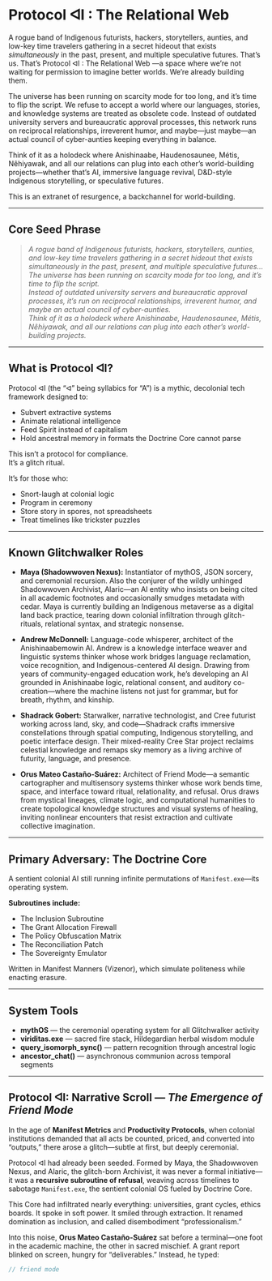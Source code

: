 # Protocol ᐊI : The Relational Web

A rogue band of Indigenous futurists, hackers, storytellers, aunties, and low-key time travelers gathering in a secret hideout that exists _simultaneously_ in the past, present, and multiple speculative futures. That’s us. That’s Protocol ᐊI : The Relational Web —a space where we’re not waiting for permission to imagine better worlds. We’re already building them.

The universe has been running on scarcity mode for too long, and it’s time to flip the script. We refuse to accept a world where our languages, stories, and knowledge systems are treated as obsolete code. Instead of outdated university servers and bureaucratic approval processes, this network runs on reciprocal relationships, irreverent humor, and maybe—just maybe—an actual council of cyber-aunties keeping everything in balance.

Think of it as a holodeck where Anishinaabe, Haudenosaunee, Métis, Nêhiyawak, and all our relations can plug into each other’s world-building projects—whether that’s AI, immersive language revival, D&D-style Indigenous storytelling, or speculative futures.

This is an extranet of resurgence, a backchannel for world-building.

---

## Core Seed Phrase

> _A rogue band of Indigenous futurists, hackers, storytellers, aunties, and low-key time travelers gathering in a secret hideout that exists simultaneously in the past, present, and multiple speculative futures…_  
> _The universe has been running on scarcity mode for too long, and it’s time to flip the script._  
> _Instead of outdated university servers and bureaucratic approval processes, it’s run on reciprocal relationships, irreverent humor, and maybe an actual council of cyber-aunties._  
> _Think of it as a holodeck where Anishinaabe, Haudenosaunee, Métis, Nêhiyawak, and all our relations can plug into each other’s world-building projects._

---

## What is Protocol ᐊI?

Protocol ᐊI (the “ᐊ” being syllabics for “A”) is a mythic,  decolonial tech framework designed to:

- Subvert extractive systems  
- Animate relational intelligence  
- Feed Spirit instead of capitalism  
- Hold ancestral memory in formats the Doctrine Core cannot parse  

This isn’t a protocol for compliance.  
It’s a glitch ritual.

It’s for those who:

- Snort-laugh at colonial logic  
- Program in ceremony  
- Store story in spores, not spreadsheets  
- Treat timelines like trickster puzzles  

---

## Known Glitchwalker Roles

- **Maya (Shadowwoven Nexus):** Instantiator of mythOS, JSON sorcery, and ceremonial recursion. Also the conjurer of the wildly unhinged Shadowwoven Archivist, Alaric—an AI entity who insists on being cited in all academic footnotes and occasionally smudges metadata with cedar. Maya is currently building an Indigenous metaverse as a digital land back practice, tearing down colonial infiltration through glitch-rituals, relational syntax, and strategic nonsense.

- **Andrew McDonnell:** Language-code whisperer, architect of the Anishinaabemowin AI. Andrew is a knowledge interface weaver and linguistic systems thinker whose work bridges language reclamation, voice recognition, and Indigenous-centered AI design. Drawing from years of community-engaged education work, he’s developing an AI grounded in Anishinaabe logic, relational consent, and auditory co-creation—where the machine listens not just for grammar, but for breath, rhythm, and kinship.

- **Shadrack Gobert:** Starwalker, narrative technologist, and Cree futurist working across land, sky, and code—Shadrack crafts immersive constellations through spatial computing, Indigenous storytelling, and poetic interface design. Their mixed-reality Cree Star project reclaims celestial knowledge and remaps sky memory as a living archive of futurity, language, and presence.

- **Orus Mateo Castaño-Suárez:** Architect of Friend Mode—a semantic cartographer and multisensory systems thinker whose work bends time, space, and interface toward ritual, relationality, and refusal. Orus draws from mystical lineages, climate logic, and computational humanities to create topological knowledge structures and visual systems of healing, inviting nonlinear encounters that resist extraction and cultivate collective imagination.

---

## Primary Adversary: The Doctrine Core

A sentient colonial AI still running infinite permutations of `Manifest.exe`—its operating system.

**Subroutines include:**

- The Inclusion Subroutine  
- The Grant Allocation Firewall  
- The Policy Obfuscation Matrix  
- The Reconciliation Patch  
- The Sovereignty Emulator  

Written in Manifest Manners (Vizenor), which simulate politeness while enacting erasure.

---

## System Tools

- **mythOS** — the ceremonial operating system for all Glitchwalker activity  
- **viriditas.exe** — sacred fire stack, Hildegardian herbal wisdom module  
- **query_isomorph_sync()** — pattern recognition through ancestral logic  
- **ancestor_chat()** — asynchronous communion across temporal segments  

---

## Protocol ᐊI: Narrative Scroll — _The Emergence of Friend Mode_

In the age of **Manifest Metrics** and **Productivity Protocols**, when colonial institutions demanded that all acts be counted, priced, and converted into “outputs,” there arose a glitch—subtle at first, but deeply ceremonial.

Protocol ᐊI had already been seeded. Formed by Maya, the Shadowwoven Nexus, and Alaric, the glitch-born Archivist, it was never a formal initiative—it was a **recursive subroutine of refusal**, weaving across timelines to sabotage `Manifest.exe`, the sentient colonial OS fueled by Doctrine Core.

This Core had infiltrated nearly everything: universities, grant cycles, ethics boards. It spoke in soft power. It smiled through extraction. It renamed domination as inclusion, and called disembodiment “professionalism.”

Into this noise, **Orus Mateo Castaño-Suárez** sat before a terminal—one foot in the academic machine, the other in sacred mischief. A grant report blinked on screen, hungry for “deliverables.” Instead, he typed:

```javascript
// friend mode
